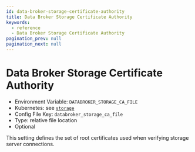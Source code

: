 ```yaml
---
id: data-broker-storage-certificate-authority
title: Data Broker Storage Certificate Authority
keywords:
  - reference
  - Data Broker Storage Certificate Authority
pagination_prev: null
pagination_next: null
---
```


# Data Broker Storage Certificate Authority

- Environment Variable: `DATABROKER_STORAGE_CA_FILE`
- Kubernetes: see [`storage`](/docs/deploying/k8s/reference#storage)
- Config File Key: `databroker_storage_ca_file`
- Type: relative file location
- Optional

This setting defines the set of root certificates used when verifying storage server connections.
